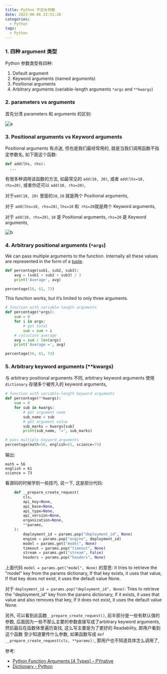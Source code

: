 ```yaml
---
title: Python 不定长参数
date: 2023-06-06 22:51:26
categories:
  - Python
tags:
  - Python
---
```


### 1. 四种 argument 类型

Python 参数类型有四种:

1. Default argument
2. Keyword arguments (named arguments)
3. Positional arguments
4. Arbitrary arguments (variable-length arguments `*args` and `**kwargs`)

### 2. parameters vs arguments

首先分清 parameters 和 arguments 的区别: 

![a](a.png)

### 3. Positional arguments vs Keyword arguments

Positional arguments 有点迷, 但也是我们最经常用的, 就是当我们调用函数不指定参数名, 如下面这个函数:

```python
def add(lhs, rhs):
  ...
```

有很多种调用该函数的方法,  如最常见的 `add(10, 20)`, 或者 `add(lhs=10, rhs=20)`, 或者你还可以 `add(10, rhs=20)`, 

对于`add(10, 20)` 里面的`10`, `20` 就是两个 Positional arguments, 

对于 `add(lhs=10, rhs=20)`, `lhs=10` 和` rhs=20`就是两个 Keyword arguments, 

对于 `add(10, rhs=20)`, `10` 是 Positional arguments, `rhs=20` 是 Keyword arguments, 

![b](b.png)

### 4. Arbitrary positional arguments (`*args`)

We can pass multiple arguments to the function. Internally all these values are represented in the form of a [tuple](https://pynative.com/python-tuples/). 

```python
def percentage(sub1, sub2, sub3):
    avg = (sub1 + sub2 + sub3) / 3
    print('Average', avg)

percentage(56, 61, 73)
```

This function works, but it’s limited to only three arguments. 

```python
# function with variable-length arguments
def percentage(*args):
    sum = 0
    for i in args:
        # get total
        sum = sum + i
    # calculate average
    avg = sum / len(args)
    print('Average =', avg)

percentage(56, 61, 73)
```

### 5. Arbitrary keyword arguments (**kwargs)

与 arbitrary positional arguments 不同, arbitrary keyword arguments 使用 `dictionary` 存储多个被传入的 keyword arguments, 

```python
# function with variable-length keyword arguments
def percentage(**kwargs):
    sum = 0
    for sub in kwargs:
        # get argument name
        sub_name = sub
        # get argument value
        sub_marks = kwargs[sub]
        print(sub_name, "=", sub_marks)

# pass multiple keyword arguments
percentage(math=56, english=61, science=73)
```

输出:

```
math = 56
english = 61
science = 73
```

看源码的时候学到一些技巧, 说一下, 这是部分代码:

```python
    def __prepare_create_request(
        cls,
        api_key=None,
        api_base=None,
        api_type=None,
        api_version=None,
        organization=None,
        **params,
    ):
        deployment_id = params.pop("deployment_id", None)
        engine = params.pop("engine", deployment_id)
        model = params.get("model", None)
        timeout = params.pop("timeout", None)
        stream = params.get("stream", False)
        headers = params.pop("headers", None)
```

上面代码 `model = params.get("model", None)` 的意思: It tries to retrieve the "model" key from the params dictionary, If that key exists, it uses that value, If that key does not exist, it uses the default value None.

对于 `deployment_id = params.pop("deployment_id", None)`: Tries to retrieve the "deployment_id" key from the params dictionary, If it exists, it uses that value and also removes that key,  If it does not exist, it uses the default value None. 

另外, 可以看到此函数`__prepare_create_request()`, 前半部分是一些有默认值的参数, 后面因为一些不那么主要的参数直接写成了arbitrary keyword arguments, 然后最后在函数体里遍历查找, 这么写主要是为了更好的 Readability, 即用户看到这个函数 至少知道要传什么参数, 如果函数写成 `def __prepare_create_request(cls, **params):`, 那用户也不知道具体怎么调用了, 

参考:

- [Python Function Arguments [4 Types] – PYnative](https://pynative.com/python-function-arguments/)
- [Dictionary - Python](https://docs.python.org/3/tutorial/datastructures.html)